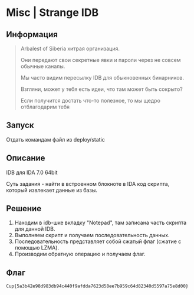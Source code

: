 # Misc | Strange IDB

## Информация

> Arbalest of Siberia хитрая организация.
> 
> Они передают свои секретные явки и пароли через не совсем обычные каналы.
> 
> Мы часто видим пересылку IDB для обыкновенных бинарников.
> 
> Взгляни, может у тебя есть идеи, что там может быть сокрыто?
> 
> Если получится достать что-то полезное, то мы щедро отблагодарим тебя
> 


## Запуск

Отдать командам файл из deploy/static


## Описание

IDB для IDA 7.0 64bit

Суть задания - найти в встроенном блокноте в IDA код скрипта, который извлекает данные из базы.


## Решение

1. Находим в idb-шке вкладку "Notepad", там записана часть скрипта для данной IDB.
2. Выполняем скрипт и получаем последовательность данных.
3. Последовательность представляет собой сжатый флаг (сжатие с помощью LZMA).
4. Производим обратную операцию и получаем флаг.


## Флаг

`Cup{5a3b42e98d983db94c440f9afdda7623d58ee7b959c64d82340d5597a75e8d00}`
